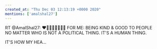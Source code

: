 ```yaml
---
created_at: "Thu Dec 03 12:13:19 +0000 2020"
mentions: ['amalshal27']
---
```


RT @AmalShal27: ❤💜💙💚💛😋😜🙃
FOR ME:
BEING KIND &amp; GOOD TO PEOPLE  NO MATTER WHO IS NOT A POLITICAL THING.
IT'S A HUMAN THING. 

IT'S HOW MY HEA…